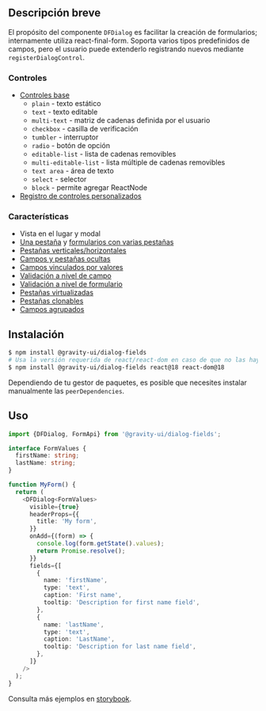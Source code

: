 ## Descripción breve

El propósito del componente `DFDialog` es facilitar la creación de formularios; internamente utiliza react-final-form.
Soporta varios tipos predefinidos de campos, pero el usuario puede extenderlo registrando nuevos mediante `registerDialogControl`.

### Controles

- [Controles base](https://preview.yandexcloud.dev/dialog-fields/?path=/story/demo-00-base-controls)
  - `plain` - texto estático
  - `text` - texto editable
  - `multi-text` - matriz de cadenas definida por el usuario
  - `checkbox` - casilla de verificación
  - `tumbler` - interruptor
  - `radio` - botón de opción
  - `editable-list` - lista de cadenas removibles
  - `multi-editable-list` - lista múltiple de cadenas removibles
  - `text area` - área de texto
  - `select` - selector
  - `block` - permite agregar ReactNode
- [Registro de controles personalizados](https://preview.yandexcloud.dev/dialog-fields/?path=/story/tutorials-custom-control-registration)

### Características

- Vista en el lugar y modal
- [Una pestaña](https://preview.yandexcloud.dev/dialog-fields/?path=/story/demo-01-one-tab) y [formularios con varias pestañas](https://preview.yandexcloud.dev/dialog-fields/?path=/story/demo-02-several-tab--horizontal-tabs)
- [Pestañas verticales/horizontales](https://preview.yandexcloud.dev/dialog-fields/?path=/story/demo-02-several-tab)
- [Campos y pestañas ocultas](https://preview.yandexcloud.dev/dialog-fields/?path=/story/demo-04-visibility-condition)
- [Campos vinculados por valores](https://preview.yandexcloud.dev/dialog-fields/?path=/story/demo-05-extras-and-linked-fields)
- [Validación a nivel de campo](https://preview.yandexcloud.dev/dialog-fields/?path=/story/demo-06-field-validators)
- [Validación a nivel de formulario](https://preview.yandexcloud.dev/dialog-fields/?path=/story/demo-07-form-validation)
- [Pestañas virtualizadas](https://preview.yandexcloud.dev/dialog-fields/?path=/story/demo-08-virtualized-tabs)
- [Pestañas clonables](https://preview.yandexcloud.dev/dialog-fields/?path=/story/demo-08-cloneable-tabs-)
- [Campos agrupados](https://preview.yandexcloud.dev/dialog-fields/?path=/story/demo-03-sections)

## Instalación

```bash
$ npm install @gravity-ui/dialog-fields
# Usa la versión requerida de react/react-dom en caso de que no las hayas instalado aún
$ npm install @gravity-ui/dialog-fields react@18 react-dom@18
```

Dependiendo de tu gestor de paquetes, es posible que necesites instalar manualmente las `peerDependencies`.

## Uso

```ts
import {DFDialog, FormApi} from '@gravity-ui/dialog-fields';

interface FormValues {
  firstName: string;
  lastName: string;
}

function MyForm() {
  return (
    <DFDialog<FormValues>
      visible={true}
      headerProps={{
        title: 'My form',
      }}
      onAdd={(form) => {
        console.log(form.getState().values);
        return Promise.resolve();
      }}
      fields={[
        {
          name: 'firstName',
          type: 'text',
          caption: 'First name',
          tooltip: 'Description for first name field',
        },
        {
          name: 'lastName',
          type: 'text',
          caption: 'LastName',
          tooltip: 'Description for last name field',
        },
      ]}
    />
  );
}
```

Consulta más ejemplos en [storybook](https://preview.yandexcloud.dev/dialog-fields).